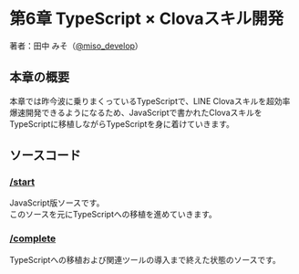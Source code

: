 # 第6章 TypeScript × Clovaスキル開発
著者：田中 みそ（[@miso_develop](https://twitter.com/miso_develop/)）  

## 本章の概要
本章では昨今波に乗りまくっているTypeScriptで、LINE Clovaスキルを超効率爆速開発できるようになるため、JavaScriptで書かれたClovaスキルをTypeScriptに移植しながらTypeScriptを身に着けていきます。  

## ソースコード

### [/start](./start)
JavaScript版ソースです。  
このソースを元にTypeScriptへの移植を進めていきます。  

### [/complete](.//complete)
TypeScriptへの移植および関連ツールの導入まで終えた状態のソースです。  
